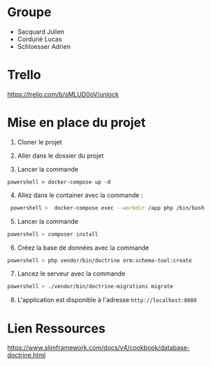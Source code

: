 # Groupe

- Sacquard Julien
- Cordurié Lucas
- Schloesser Adrien

# Trello

https://trello.com/b/sMLUD0oV/unlock


# Mise en place du projet

1. Cloner le projet

2. Aller dans le dossier du projet

3. Lancer la commande
 ```
 powershell > docker-compose up -d
```

4. Allez dans le container avec la commande : 
```bash
 powershell >  docker-compose exec --workdir /app php /bin/bash
```

5. Lancer la commande 
```bash
powershell > composer install
```

6. Créez la base de données avec la commande 
```bash
powershell > php vendor/bin/doctrine orm:schema-tool:create
```

7. Lancez le serveur avec la commande 
```bash
powershell > ./vendor/bin/doctrine-migrations migrate
```

8. L'application est disponible à l'adresse `http://localhost:8080`

# Lien Ressources

https://www.slimframework.com/docs/v4/cookbook/database-doctrine.html
